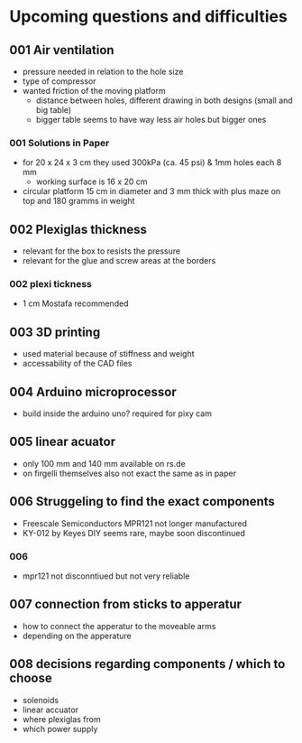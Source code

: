# Upcoming questions and difficulties

## 001 Air ventilation
- pressure needed in relation to the hole size 
- type of compressor
- wanted friction of the moving platform 
  - distance between holes, different drawing in both designs (small and big table) 
  - bigger table seems to have way less air holes but bigger ones
  
### 001 Solutions in Paper
- for 20 x 24 x 3 cm they used 300kPa (ca. 45 psi) & 1mm holes each 8 mm
  - working surface is 16 x 20 cm 
- circular platform 15 cm in diameter and 3 mm thick with plus maze on top and 180 gramms in weight


## 002 Plexiglas thickness

- relevant for the box to resists the pressure
- relevant for the glue and screw areas at the borders

### 002 plexi tickness
- 1 cm Mostafa recommended


## 003 3D printing
- used material because of stiffness and weight
- accessability of the CAD files


## 004 Arduino microprocessor
- build inside the arduino uno? required for pixy cam 

## 005 linear acuator
- only 100 mm and 140 mm available on rs.de
- on firgelli themselves also not exact the same as in paper


## 006 Struggeling to find the exact components
  - Freescale Semiconductors MPR121 not longer manufactured
  - KY-012 by Keyes DIY seems rare, maybe soon discontinued
  
### 006 
  - mpr121 not disconntiued but not very reliable


## 007 connection from sticks to apperatur
- how to connect the apperatur to the moveable arms
- depending on the apperature


## 008 decisions regarding components / which to choose
- solenoids
- linear accuator
- where plexiglas from 
- which power supply
